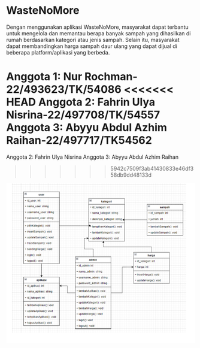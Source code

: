 # WasteNoMore
Dengan menggunakan aplikasi WasteNoMore, masyarakat dapat terbantu untuk mengelola dan memantau berapa banyak sampah yang dihasilkan di rumah berdasarkan kategori atau jenis sampah. Selain itu, masyarakat dapat membandingkan harga sampah daur ulang yang dapat dijual di beberapa platform/aplikasi yang berbeda.

Anggota 1: Nur Rochman-22/493623/TK/54086
<<<<<<< HEAD
Anggota 2: Fahrin Ulya Nisrina-22/497708/TK/54557
Anggota 3: Abyyu Abdul Azhim Raihan-22/497717/TK54562
=======
Anggota 2: Fahrin Ulya Nisrina
Anggota 3: Abyyu Abdul Azhim Raihan
>>>>>>> 5942c7509f3ab41430833e46df358db9dd48133d

![alt text](https://github.com/fahrinulyanisrina/WasteNoMore/blob/493623/Class%20Diagram.png?raw=true)

